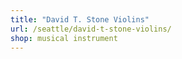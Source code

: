 ```yaml
---
title: "David T. Stone Violins"
url: /seattle/david-t-stone-violins/
shop: musical instrument
---
```

